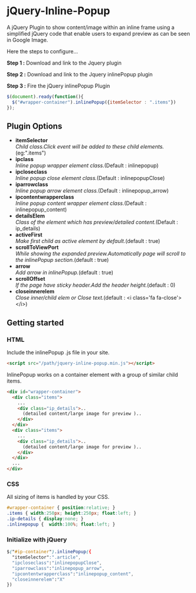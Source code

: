 # jQuery-Inline-Popup

A jQuery Plugin to show content/image within an inline frame using a simplified jQuery code that enable users to expand preview as can be seen in Google Image.

Here the steps to configure...

**Step 1 :** Download and link to the Jquery plugin

**Step 2 :** Download and link to the Jquery inlinePopup plugin

**Step 3 :** Fire the jQuery inlinePopup Plugin 
```javascript
$(document).ready(function(){
  $("#wrapper-container").inlinePopup({itemSelector : ".items"})
});
```

## Plugin Options

*  **itemSelector**<br/>
_Child class.Click event will be added to these child elements._(eg:".items")
*  **ipclass**<br/>
_Inline popup wrapper element class._(Default : inlinepopup)
*  **ipcloseclass**<br/>
_Inline popup close element class._(Default : inlinepopupClose)
*  **iparrowclass**<br/>
_Inline popup arrow element class._(Default : inlinepopup_arrow)
*  **ipcontentwrapperclass**<br/>
_Inline popup content wrapper element class._(Default : inlinepopup\_content)
*  **detailsElem**<br/>
_Class of the element which has preview/detailed content._(Default : ip\_details)
*  **activeFirst**<br/>
_Make first child as active element by default._(default : true)
*  **scrollToViewPort**<br/>
_While showing the expanded preview.Automatically page will scroll to the inlinePopup section._(default : true)
*  **arrow**<br/>
_Add arrow in inlinePopup._(default : true)
*  **scrollOffset**<br/>
_If the page have sticky header.Add the header height._(default : 0)
*  **closeinnerelem**<br/>
_Close inner/child elem or Close text._(default : &lt;i class='fa fa-close'&gt;&lt;/i&gt;)

## Getting started

### HTML

Include the inlinePopup .js file in your site.
```html
<script src="/path/jquery-inline-popup.min.js"></script>
```

InlinePopup works on a container element with a group of similar child items.

```html
<div id="wrapper-container">
  <div class="items">
    ...
    <div class="ip_details">..
      (detailed content/large image for preview )..
    </div>
  </div>
  <div class="items">
    ...
    <div class="ip_details">..
      (detailed content/large image for preview )..
    </div>
  </div>
  ...
</div>
```

### CSS

All sizing of items is handled by your CSS.

```css
#wrapper-container { position:relative; }
.items { width:250px; height:250px; float:left; }
.ip-details { display:none; }
.inlinepopup {  width:100%; float:left; }
```

### Initialize with jQuery
```css
$("#ip-container").inlinePopup({
  "itemSelector":".article",
  "ipcloseclass":"inlinepopupClose",
  "iparrowclass":"inlinepopup_arrow",
  "ipcontentwrapperclass":"inlinepopup_content",
  "closeinnerelem":"X"
})
```



